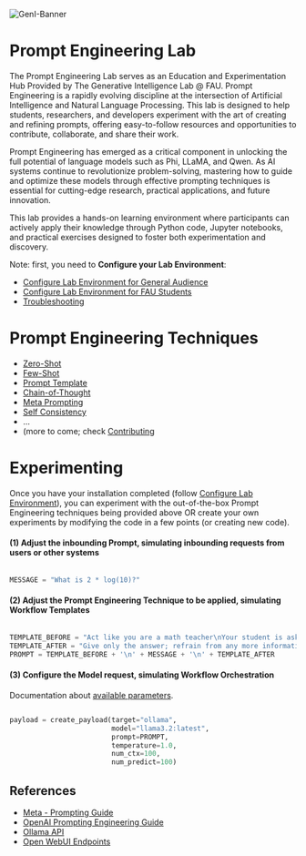 ![GenI-Banner](https://github.com/genilab-fau/genial-fau.github.io/blob/8f1a2d3523f879e1082918c7bba19553cb6e7212/images/geni-lab-banner.png?raw=true)


# Prompt Engineering Lab

The Prompt Engineering Lab serves as an Education and Experimentation Hub Provided by The Generative Intelligence Lab @ FAU. Prompt Engineering is a rapidly evolving discipline at the intersection of Artificial Intelligence and Natural Language Processing. This lab is designed to help students, researchers, and developers experiment with the art of creating and refining prompts, offering easy-to-follow resources and opportunities to contribute, collaborate, and share their work.

Prompt Engineering has emerged as a critical component in unlocking the full potential of language models such as Phi, LLaMA, and Qwen. As AI systems continue to revolutionize problem-solving, mastering how to guide and optimize these models through effective prompting techniques is essential for cutting-edge research, practical applications, and future innovation.

This lab provides a hands-on learning environment where participants can actively apply their knowledge through Python code, Jupyter notebooks, and practical exercises designed to foster both experimentation and discovery.

Note: first, you need to **Configure your Lab Environment**:
* [Configure Lab Environment for General Audience](CONFIG.md)
* [Configure Lab Environment for FAU Students](CONFIG-FAU.md)
* [Troubleshooting ](https://github.com/genilab-fau/prompt-eng/blob/cb2fefa33f5a1c5a927f1246917f73943d3b99ce/TROUBLESHOOTING.md)


# Prompt Engineering Techniques

* [Zero-Shot](prompt-eng/zero_shot.ipynb)
* [Few-Shot](prompt-eng/few_shots.ipynb)
* [Prompt Template](prompt-eng/prompt_template.ipynb)
* [Chain-of-Thought](prompt-eng/chain_of_thought.ipynb)
* [Meta Prompting](prompt-eng/meta.ipynb)
* [Self Consistency](prompt-eng/self_consistency.ipynb)
* ...
* (more to come; check [Contributing](https://github.com/genilab-fau/prompt-eng/blob/cb2fefa33f5a1c5a927f1246917f73943d3b99ce/CONTRIBUTING.md)

# Experimenting

Once you have your installation completed (follow [Configure Lab Environment](CONFIG.md)), you can experiment with the out-of-the-box Prompt Engineering techniques being provided above OR create your own experiments by modifying the code in a few points (or creating new code).

#### (1) Adjust the inbounding  Prompt, simulating inbounding requests from users or other systems

```python

MESSAGE = "What is 2 * log(10)?"

```

#### (2) Adjust the Prompt Engineering Technique to be applied, simulating Workflow Templates

```python

TEMPLATE_BEFORE = "Act like you are a math teacher\nYour student is asking:"
TEMPLATE_AFTER = "Give only the answer; refrain from any more information"
PROMPT = TEMPLATE_BEFORE + '\n' + MESSAGE + '\n' + TEMPLATE_AFTER

```

#### (3) Configure the Model request, simulating Workflow Orchestration

Documentation about [available parameters](https://github.com/ollama/ollama/blob/main/docs/api.md).

```python

payload = create_payload(target="ollama",
                         model="llama3.2:latest", 
                         prompt=PROMPT, 
                         temperature=1.0, 
                         num_ctx=100, 
                         num_predict=100)
```


## References
 
* [Meta - Prompting Guide](https://www.llama.com/docs/how-to-guides/prompting/)
* [OpenAI Prompting Engineering Guide](https://platform.openai.com/docs/guides/prompt-engineering)
* [Ollama API](https://github.com/ollama/ollama/blob/main/docs/api.md)
* [Open WebUI Endpoints](https://docs.openwebui.com/getting-started/api-endpoints/)





